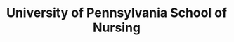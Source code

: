 ---
layout: repo
title: "University of Pennsylvania School of Nursing"
id: 14812
permalink: repos/14812/
---